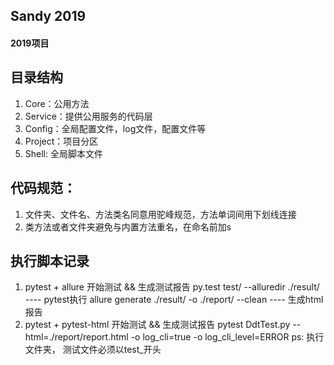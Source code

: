 ##  Sandy 2019
#### 2019项目

## 目录结构
   1. Core：公用方法
   2. Service：提供公用服务的代码层
   3. Config：全局配置文件，log文件，配置文件等
   4. Project：项目分区
   5. Shell: 全局脚本文件
    
## 代码规范：
   1. 文件夹、文件名、方法类名同意用驼峰规范，方法单词间用下划线连接
   2. 类方法或者文件夹避免与内置方法重名，在命名前加s
    
## 执行脚本记录
   1. pytest + allure 开始测试 && 生成测试报告
       py.test test/ --alluredir ./result/  ---- pytest执行
       allure generate ./result/ -o ./report/ --clean   ---- 生成html报告
   2. pytest + pytest-html 开始测试 && 生成测试报告
       pytest DdtTest.py --html=./report/report.html -o log_cli=true -o log_cli_level=ERROR
       ps: 执行文件夹， 测试文件必须以test_开头
